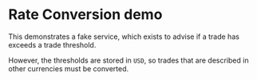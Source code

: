 # Rate Conversion demo

This demonstrates a fake service, which exists
to advise if a trade has exceeds a trade threshold.

However, the thresholds are stored in `USD`, so trades that are
described in other currencies must be converted.

